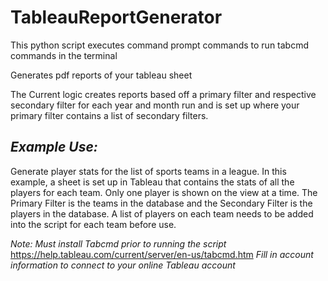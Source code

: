 # TableauReportGenerator

This python script executes command prompt commands to run tabcmd commands in the terminal

Generates pdf reports of your tableau sheet

The Current logic creates reports based off a primary filter and respective secondary filter for each year and month run and is set up where your primary filter contains a list of secondary filters.

## <em>Example Use:</em> 

Generate player stats for the list of sports teams in a league. In this example, a sheet is set up in Tableau that contains the stats of all the players for each team. Only one player is shown on the view at a time. The Primary Filter is the teams in the database and the Secondary Filter is the players in the database. A list of players on each team needs to be added into the script for each team before use.

<em>Note: Must install Tabcmd prior to running the script</em> https://help.tableau.com/current/server/en-us/tabcmd.htm 
<em>Fill in account information to connect to your online Tableau account</em>
